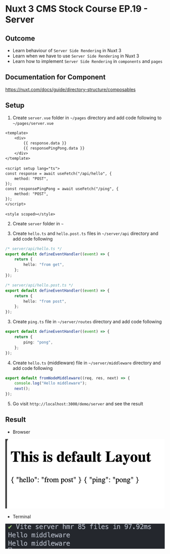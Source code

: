 # Nuxt 3 CMS Stock Course EP.19 - Server

## Outcome

-   Learn behaviour of `Server Side Rendering` in Nuxt 3
-   Learn when we have to use `Server Side Rendering` in Nuxt 3
-   Learn how to implement `Server Side Rendering` in `components` and `pages`

## Documentation for Component

https://nuxt.com/docs/guide/directory-structure/composables

## Setup

1. Create `server.vue` folder in `~/pages` directory and add code following to `~/pages/server.vue`

```vue
<template>
    <div>
        {{ response.data }}
        {{ responsePingPong.data }}
    </div>
</template>

<script setup lang="ts">
const response = await useFetch("/api/hello", {
    method: "POST",
});
const responsePingPong = await useFetch("/ping", {
    method: "POST",
});
</script>

<style scoped></style>
```

2. Create `server` folder in `~`

3. Create `hello.ts` and `hello.post.ts` files in `~/server/api` directory and add code following

```ts
/* server/api/hello.ts */
export default defineEventHandler((event) => {
    return {
        hello: "from get",
    };
});
```

```ts
/* server/api/hello.post.ts */
export default defineEventHandler((event) => {
    return {
        hello: "from post",
    };
});
```

3. Create `ping.ts` file in `~/server/routes` directory and add code following

```ts
export default defineEventHandler((event) => {
    return {
        ping: "pong",
    };
});
```

4. Create `hello.ts` (middleware) file in `~/server/middleware` directory and add code following

```ts
export default fromNodeMiddleware((req, res, next) => {
    console.log("Hello middleware");
    next();
});
```

5. Go visit `http://localhost:3000/demo/server` and see the result

## Result

-   Browser

![Result](./images/ep19/result1.png)

-   Terminal

![Result](./images/ep19/result2.png)

